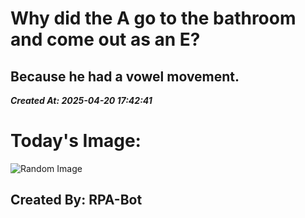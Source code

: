 # Why did the A go to the bathroom and come out as an E?
## Because he had a vowel movement.
***Created At: 2025-04-20 17:42:41***
# Today's Image: 
![Random Image](https://random-image-pepebigotes.vercel.app/api/random-image)
## Created By: RPA-Bot
